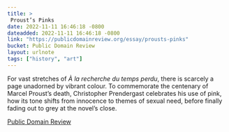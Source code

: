 ```yaml
---
title: > 
 Proust’s Pinks
date: 2022-11-11 16:46:18 -0800
dateadded: 2022-11-11 16:46:18 -0800
link: "https://publicdomainreview.org/essay/prousts-pinks"
bucket: Public Domain Review
layout: urlnote
tags: ["history", "art"]
--- 
```

For vast stretches of *À la recherche du temps perdu*, there is scarcely a page unadorned by vibrant colour. To commemorate the centenary of Marcel Proust’s death, Christopher Prendergast celebrates his use of pink, how its tone shifts from innocence to themes of sexual need, before finally fading out to grey at the novel’s close.
 <!-- end excerpt --> 
<div class='bucket'><a class='internal-link' href='/buckets/public-domain-review'>Public Domain Review</a></div> 
